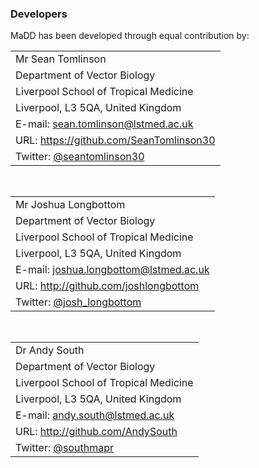 ### Developers

MaDD has been developed through equal contribution by:

|     |
| --- |
|Mr Sean Tomlinson |
|Department of Vector Biology |
|Liverpool School of Tropical Medicine |
|Liverpool, L3 5QA, United Kingdom |
|E-mail: sean.tomlinson@lstmed.ac.uk |
|URL: https://github.com/SeanTomlinson30 |
|Twitter: [@seantomlinson30](https://twitter.com/seantomlinson30) |

</br>

|     |
| --- |
|Mr Joshua Longbottom |
|Department of Vector Biology |
|Liverpool School of Tropical Medicine |
|Liverpool, L3 5QA, United Kingdom |
|E-mail: joshua.longbottom@lstmed.ac.uk |
|URL: http://github.com/joshlongbottom |
|Twitter: [@josh_longbottom](https://twitter.com/josh_longbottom) |

</br>

|     |
| --- |
|Dr Andy South |
|Department of Vector Biology |
|Liverpool School of Tropical Medicine |
|Liverpool, L3 5QA, United Kingdom |
|E-mail: andy.south@lstmed.ac.uk |
|URL: http://github.com/AndySouth |
|Twitter: [@southmapr](https://twitter.com/southmapr) |
